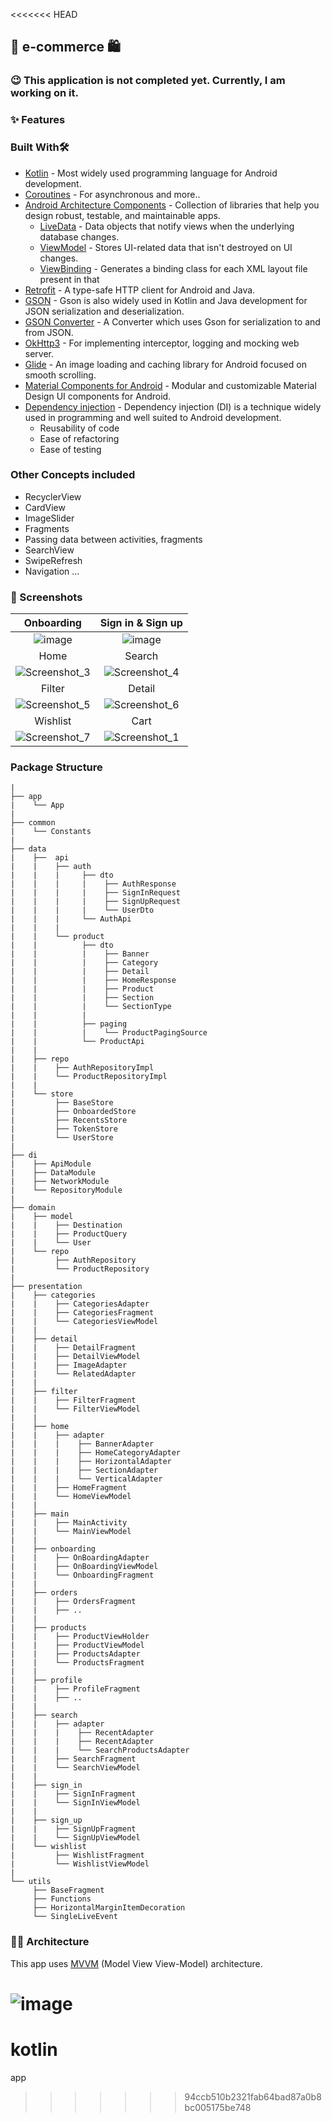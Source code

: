 <<<<<<< HEAD
## 🛒 e-commerce 🛍
### 😉 This application is not completed yet. Currently, I am working on it.
### ✨ Features

### Built With🛠
- [Kotlin](https://kotlinlang.org/) - Most widely used programming language for Android development.
- [Coroutines﻿](https://kotlinlang.org/docs/coroutines-overview.html) - For asynchronous and more..
- [Android Architecture Components](https://developer.android.com/topic/architecture) - Collection of libraries that help you design robust, testable, and maintainable apps.
  - [LiveData](https://developer.android.com/topic/libraries/architecture/livedata) - Data objects that notify views when the underlying database changes.
  - [ViewModel](https://developer.android.com/topic/libraries/architecture/viewmodel) - Stores UI-related data that isn't destroyed on UI changes.
  - [ViewBinding](https://developer.android.com/topic/libraries/view-binding) - Generates a binding class for each XML layout file present in that
- [Retrofit](https://square.github.io/retrofit/) - A type-safe HTTP client for Android and Java.
- [GSON](https://github.com/google/gson) - Gson is also widely used in Kotlin and Java development for JSON serialization and deserialization.
- [GSON Converter](https://github.com/square/retrofit/tree/master/retrofit-converters/gson) - A Converter which uses Gson for serialization to and from JSON.
- [OkHttp3](https://github.com/square/okhttp) - For implementing interceptor, logging and mocking web server.
- [Glide](https://github.com/bumptech/glide) - An image loading and caching library for Android focused on smooth scrolling.
- [Material Components for Android](https://github.com/material-components/material-components-android) - Modular and customizable Material Design UI components for Android.
- [Dependency injection](https://developer.android.com/training/dependency-injection) - Dependency injection (DI) is a technique widely used in programming and well suited to Android development.
   - Reusability of code
   - Ease of refactoring
   - Ease of testing

### Other Concepts included
- RecyclerView
- CardView
- ImageSlider
- Fragments
- Passing data between activities, fragments
- SearchView
- SwipeRefresh
- Navigation
...

### 📸 Screenshots
  Onboarding            |  Sign in & Sign up   
:-------------------------:|:-------------------------:
  ![image](https://github.com/oybekjon94/e-commerce/assets/91370134/10c72e60-403f-428f-9f63-a279c420fb36) | ![image](https://github.com/oybekjon94/e-commerce/assets/91370134/c116abd3-060c-46c5-8b0d-2ff80a769b43)  
   Home            |  Search  | Wishlist
 ![Screenshot_3](https://github.com/oybekjon94/e-commerce/assets/91370134/7d8f78d2-f8bf-460b-8850-05e3ddcef3cc) | ![Screenshot_4](https://github.com/oybekjon94/e-commerce/assets/91370134/82c8a1f1-7510-44f9-8c72-bc614eaea9ed) 
 Filter | Detail 
![Screenshot_5](https://github.com/oybekjon94/e-commerce/assets/91370134/a2d794f3-bd74-43d1-8d2c-121b540577b2) | ![Screenshot_6](https://github.com/oybekjon94/e-commerce/assets/91370134/d5e7be42-86f4-4281-904e-03ea936413de)
Wishlist | Cart
![Screenshot_7](https://github.com/oybekjon94/e-commerce/assets/91370134/ff025569-2f82-4b4b-9d27-ff4ff4bec603) | ![Screenshot_1](https://github.com/oybekjon94/e-commerce/assets/91370134/d15992ad-b5f8-4c6a-b5e5-d66e71f2e7fa)


### Package Structure
````
|
├── app
|    └── App
|
├── common
|    └── Constants
|
├── data
|    ├──  api
|    |    ├── auth
|    |    |     ├── dto
|    |    |     |    ├── AuthResponse
|    |    |     |    ├── SignInRequest
|    |    |     |    ├── SignUpRequest
|    |    |     |    └── UserDto
|    |    |     └── AuthApi
|    |    |
|    |    └── product
|    |          ├── dto
|    |          |    ├── Banner
|    |          |    ├── Category
|    |          |    ├── Detail
|    |          |    ├── HomeResponse
|    |          |    ├── Product
|    |          |    ├── Section
|    |          |    └── SectionType
|    |          |    
|    |          ├── paging
|    |          |    └── ProductPagingSource
|    |          └── ProductApi
|    |
|    ├── repo
|    |    ├── AuthRepositoryImpl
|    |    └── ProductRepositoryImpl
|    |
|    └── store
|         ├── BaseStore
|         ├── OnboardedStore
|         ├── RecentsStore
|         ├── TokenStore
|         └── UserStore
|
├── di
|    ├── ApiModule
|    ├── DataModule
|    ├── NetworkModule
|    └── RepositoryModule
|
├── domain
|    ├── model
|    |    ├── Destination
|    |    ├── ProductQuery
|    |    └── User
|    └── repo
|         ├── AuthRepository
|         └── ProductRepository
|
├── presentation
|    ├── categories
|    |    ├── CategoriesAdapter
|    |    ├── CategoriesFragment
|    |    └── CategoriesViewModel
|    |
|    ├── detail
|    |    ├── DetailFragment
|    |    ├── DetailViewModel
|    |    ├── ImageAdapter
|    |    └── RelatedAdapter
|    |
|    ├── filter
|    |    ├── FilterFragment
|    |    └── FilterViewModel
|    |
|    ├── home
|    |    ├── adapter
|    |    |    ├── BannerAdapter
|    |    |    ├── HomeCategoryAdapter
|    |    |    ├── HorizontalAdapter
|    |    |    ├── SectionAdapter
|    |    |    └── VerticalAdapter
|    |    ├── HomeFragment
|    |    └── HomeViewModel
|    |
|    ├── main
|    |    ├── MainActivity
|    |    └── MainViewModel
|    |
|    ├── onboarding
|    |    ├── OnBoardingAdapter
|    |    ├── OnBoardingViewModel
|    |    └── OnboardingFragment
|    |
|    ├── orders
|    |    ├── OrdersFragment
|    |    ├── ..
|    |  
|    ├── products
|    |    ├── ProductViewHolder
|    |    ├── ProductViewModel
|    |    ├── ProductsAdapter
|    |    └── ProductsFragment
|    |
|    ├── profile
|    |    ├── ProfileFragment
|    |    ├── ..
|    |
|    ├── search
|    |    ├── adapter
|    |    |    ├── RecentAdapter
|    |    |    ├── RecentAdapter
|    |    |    └── SearchProductsAdapter
|    |    ├── SearchFragment
|    |    └── SearchViewModel
|    |
|    ├── sign_in
|    |    ├── SignInFragment
|    |    └── SignInViewModel
|    |
|    ├── sign_up
|    |    ├── SignUpFragment
|    |    └── SignUpViewModel
|    └── wishlist
|         ├── WishlistFragment
|         └── WishlistViewModel
|   
└── utils
     ├── BaseFragment
     ├── Functions
     ├── HorizontalMarginItemDecoration
     └── SingleLiveEvent
````

### 👨‍🔧 Architecture
This app uses [MVVM](https://medium.com/@bansooknam/android-%EC%95%84%ED%82%A4%ED%85%8D%EC%B2%98-%EB%B9%84%EA%B5%90-mvp-mvvm-svc-1-f24e5f338523) (Model View View-Model) architecture.

![image](https://github.com/oybekjon94/e-commerce/assets/91370134/2e8f5b49-3830-4e7f-b837-368ec3b52f50)
=======
# kotlin
app
>>>>>>> 94ccb510b2321fab64bad87a0b8bc005175be748
